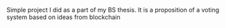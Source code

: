Simple project I did as a part of my BS thesis. It is a proposition of a voting system based on ideas from blockchain
